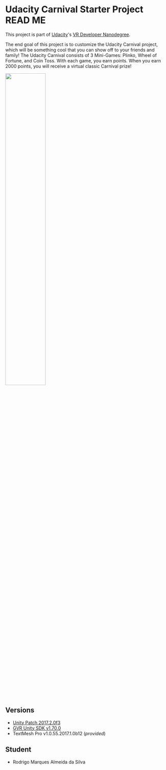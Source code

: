 # Udacity Carnival Starter Project READ ME

This project is part of [Udacity](https://www.udacity.com "Udacity - Be in demand")'s [VR Developer Nanodegree](https://www.udacity.com/course/vr-developer-nanodegree--nd017).

The end goal of this project is to customize the Udacity Carnival project, which will be something cool that you can show off to your friends and family! The Udacity Carnival consists of 3 Mini-Games: Plinko, Wheel of Fortune, and Coin Toss. With each game, you earn points. When you earn 2000 points, you will receive a virtual classic Carnival prize!

<img src="https://lh3.googleusercontent.com/CEatiFeFgBW3UqlH6SyISQc-j397RspEoS3oGGdf3vn5TidzGS9Op9f1vAoaR1m-1YtoXrURDiEvWa07Loc=s0" width="50%"/>

## Versions
- [Unity Patch 2017.2.0f3](https://unity3d.com/unity/qa/patch-releases?version=2017.1)
- [GVR Unity SDK v1.70.0](https://github.com/googlevr/gvr-unity-sdk/releases/tag/1.70.0)
- TextMesh Pro v1.0.55.2017.1.0b12 (*provided*)

## Student
- Rodrigo Marques Almeida da Silva